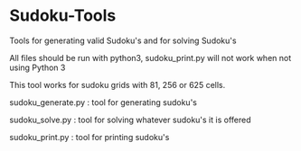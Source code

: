 # Sudoku-Tools
Tools for generating valid Sudoku's and for solving Sudoku's


All files should be run with python3, sudoku_print.py will not work when not using Python 3

This tool works for sudoku grids with 81, 256 or 625 cells.


sudoku_generate.py : tool for generating sudoku's

sudoku_solve.py : tool for solving whatever sudoku's it is offered

sudoku_print.py : tool for printing sudoku's
